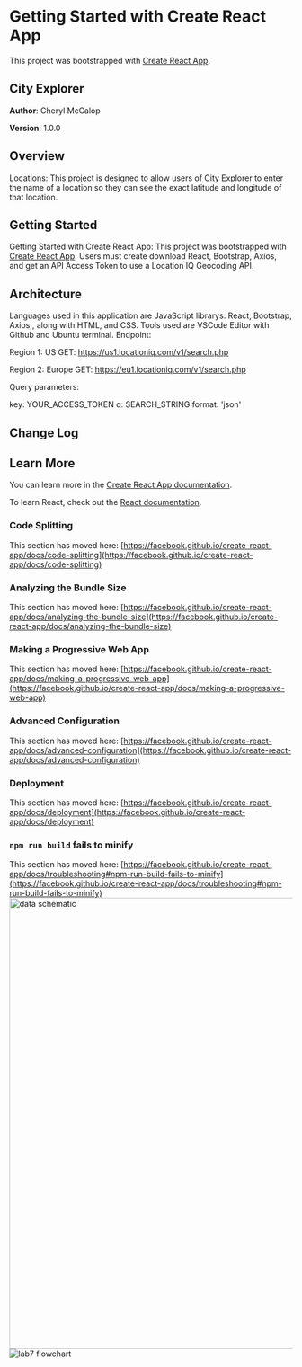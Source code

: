 # Getting Started with Create React App

This project was bootstrapped with [Create React App](https://github.com/facebook/create-react-app).

## City Explorer

**Author**: Cheryl McCalop

**Version**: 1.0.0 

## Overview

 Locations: This project is designed to allow users of City Explorer to enter the name of a location so they can see the exact latitude and longitude of that location.

## Getting Started

Getting Started with Create React App: This project was bootstrapped with [Create React App](https://github.com/facebook/create-react-app). Users must create download React, Bootstrap, Axios, and get an API Access Token to use a Location IQ Geocoding API.


## Architecture

Languages used in this application are JavaScript librarys: React, Bootstrap, Axios,, along with HTML, and CSS. Tools used are VSCode Editor with Github and Ubuntu terminal. Endpoint:

Region 1: US
GET: https://us1.locationiq.com/v1/search.php

Region 2: Europe
GET: https://eu1.locationiq.com/v1/search.php

Query parameters:

key: YOUR_ACCESS_TOKEN
q: SEARCH_STRING
format: 'json'

## Change Log
<!-- Use this area to document the iterative changes made to your application as each feature is successfully implemented. Use time stamps. Here's an example:

01-01-2001 4:59pm - Application now has a fully-functional express server, with a GET route for the location resource. -->

## Learn More

You can learn more in the [Create React App documentation](https://facebook.github.io/create-react-app/docs/getting-started).

To learn React, check out the [React documentation](https://reactjs.org/).

### Code Splitting

This section has moved here: [https://facebook.github.io/create-react-app/docs/code-splitting](https://facebook.github.io/create-react-app/docs/code-splitting)

### Analyzing the Bundle Size

This section has moved here: [https://facebook.github.io/create-react-app/docs/analyzing-the-bundle-size](https://facebook.github.io/create-react-app/docs/analyzing-the-bundle-size)

### Making a Progressive Web App

This section has moved here: [https://facebook.github.io/create-react-app/docs/making-a-progressive-web-app](https://facebook.github.io/create-react-app/docs/making-a-progressive-web-app)

### Advanced Configuration

This section has moved here: [https://facebook.github.io/create-react-app/docs/advanced-configuration](https://facebook.github.io/create-react-app/docs/advanced-configuration)

### Deployment

This section has moved here: [https://facebook.github.io/create-react-app/docs/deployment](https://facebook.github.io/create-react-app/docs/deployment)

### `npm run build` fails to minify

This section has moved here: [https://facebook.github.io/create-react-app/docs/troubleshooting#npm-run-build-fails-to-minify](https://facebook.github.io/create-react-app/docs/troubleshooting#npm-run-build-fails-to-minify)
<img width="803" alt="data schematic" src="https://user-images.githubusercontent.com/105820519/223346606-750b8754-f90c-4d62-b36a-4fdac07ad810.png">
![lab7 flowchart](https://user-images.githubusercontent.com/105820519/223617128-2c66960f-2de6-473c-af55-6bceab7435f4.png)
